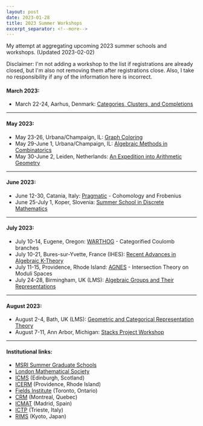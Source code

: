 ```yaml
---
layout: post
date: 2023-01-28
title: 2023 Summer Workshops
excerpt_separator: <!--more-->
---
```


My attempt at aggregating upcoming 2023 summer schools and workshops. (Updated 2023-02-02)
<!--more-->

Disclaimer: I'm not adding a workshop to the list if registrations are already closed, but I'm also not removing them after registrations close. Also, I take no  responsibility if any of the information here is incorrect.

#### March 2023:
* March 22-24, Aarhus, Denmark: [Categories, Clusters, and Completions](https://conferences.au.dk/categoriesclusterscompletions2023)

---

#### May 2023:
* May 23-26, Urbana/Champaign, IL: [Graph Coloring](https://sites.google.com/view/uiucsummerschools/summer-school-in-graph-coloring)
* May 29-June 1, Urbana/Champaign, IL: [Algebraic Methods in Combinatorics](https://sites.google.com/view/uiucsummerschools/summer-school-in-algebraic-methods-in-combinatorics)
* May 30-June 2, Leiden, Netherlands: [An Expedition into Arithmetic Geometry](https://www.lorentzcenter.nl/an-expedition-into-arithmetic-geometry.html)

---

#### June 2023:
* June 12-30, Catania, Italy: [Pragmatic](https://www.dmi.unict.it/pragmatic/docs/Pragmatic2023-1Ann.html) - Cohomology and Frobenius
* June 25-July 1, Koper, Slovenia: [Summer School in Discrete Mathematics](https://conferences.famnit.upr.si/event/29/)

---

#### July 2023:
* July 10-14, Eugene, Oregon: [WARTHOG](https://pages.uoregon.edu/belias/WARTHOG/CoulCat/index.html) - Categorified Coulomb branches
* July 10-21, Bures-sur-Yvette, France (IHES): [Recent Advances in Algebraic K-Theory](https://indico.math.cnrs.fr/event/8837/)
* July 11-15, Providence, Rhode Island: [AGNES](https://sites.google.com/site/agneshomepage/brown-2023-agnes-summer-school) - Intersection Theory on Moduli Spaces
* July 24-28, Birmingham, UK (LMS): [Algebraic Groups and Their Representations](https://sites.google.com/view/agrt23)

---

#### August 2023:
* August 2-4, Bath, UK (LMS): [Geometric and Categorical Representation Theory](https://sites.google.com/view/geometric-and-categorical-lms/home)
* August 7-11, Ann Arbor, Michigan: [Stacks Project Workshop](https://stacks.github.io/)

---

#### Institutional links:
* [MSRI Summer Graduate Schools](https://www.msri.org/web/msri/scientific/workshops/summer-graduate-school)
* [London Mathematical Society](https://www.lms.ac.uk/events/lms-research-schools)
* [ICMS](https://www.icms.org.uk/workshops) (Edinburgh, Scotland)
* [ICERM](https://icerm.brown.edu/programs/) (Providence, Rhode Island)
* [Fields Institute](http://www.fields.utoronto.ca/activities/workshops) (Toronto, Ontario)
* [CRM](https://www.crmath.ca/en/activities/schools/) (Montreal, Quebec)
* [ICMAT](https://www.icmat.es/events/workshops/) (Madrid, Spain)
* [ICTP](https://www.ictp.it/home/scientific-calendar?s%5B5%5D=5&tt=) (Trieste, Italy)
* [RIMS](https://www.kurims.kyoto-u.ac.jp/kyoten/en/workshop.html) (Kyoto, Japan)
